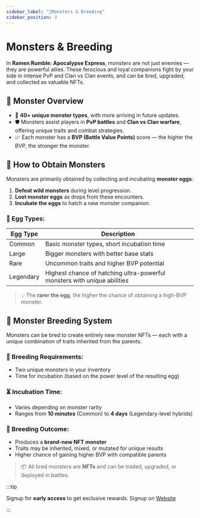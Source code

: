 ```yaml
---
sidebar_label: "🧟Monsters & Breeding"
sidebar_position: 3
---
```


# Monsters & Breeding

In **Ramen Rumble: Apocalypse Express**, monsters are not just enemies — they are powerful allies. These ferocious and loyal companions fight by your side in intense PvP and Clan vs Clan events, and can be bred, upgraded, and collected as valuable NFTs.

## 🧟 Monster Overview

- 🧬 **40+ unique monster types**, with more arriving in future updates.
- 🛡️ Monsters assist players in **PvP battles** and **Clan vs Clan warfare**, offering unique traits and combat strategies.
- 📈 Each monster has a **BVP (Battle Value Points)** score — the higher the BVP, the stronger the monster.

## 🥚 How to Obtain Monsters

Monsters are primarily obtained by collecting and incubating **monster eggs**:

1. **Defeat wild monsters** during level progression.
2. **Loot monster eggs** as drops from these encounters.
3. **Incubate the eggs** to hatch a new monster companion.

### 🥚 Egg Types:

| Egg Type  | Description                                                              |
| --------- | ------------------------------------------------------------------------ |
| Common    | Basic monster types, short incubation time                               |
| Large     | Bigger monsters with better base stats                                   |
| Rare      | Uncommon traits and higher BVP potential                                 |
| Legendary | Highest chance of hatching ultra-powerful monsters with unique abilities |

> 💡 The **rarer the egg**, the higher the chance of obtaining a high-BVP monster.

## 💞 Monster Breeding System

Monsters can be bred to create entirely new monster NFTs — each with a unique combination of traits inherited from the parents.

### 🧪 Breeding Requirements:

- Two unique monsters in your inventory
- Time for incubation (based on the power level of the resulting egg)

### ⏳ Incubation Time:

- Varies depending on monster rarity
- Ranges from **10 minutes** (Common) to **4 days** (Legendary-level hybrids)

### 🎁 Breeding Outcome:

- Produces a **brand-new NFT monster**
- Traits may be inherited, mixed, or mutated for unique results
- Higher chance of gaining higher BVP with compatible parents

> 📦 All bred monsters are **NFTs** and can be traded, upgraded, or deployed in battles.

:::tip

Signup for **early access** to get exclusive rewards. Signup on [Website](https://ramenrumble.com/)

:::
